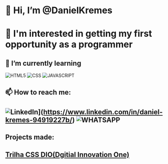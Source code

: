 #  👋 Hi, I’m @DanielKremes
#  👀 I'm interested in getting my first opportunity as a programmer
## 🌱 I’m currently learning 

![HTML5](https://img.shields.io/badge/HTML5-E34F26?style=for-the-badge&logo=html5&logoColor=white) ![CSS](https://img.shields.io/badge/CSS3-1572B6?style=for-the-badge&logo=css3&logoColor=white) ![JAVASCRIPT](https://img.shields.io/badge/JavaScript-F7DF1E?style=for-the-badge&logo=javascript&logoColor=black)  
## 📫 How to reach me:
## ![LinkedIn](https://img.shields.io/badge/LinkedIn-%230077B5.svg?logo=linkedin&logoColor=white)](https://www.linkedin.com/in/daniel-kremes-94919227b/) ![WHATSAPP](https://img.shields.io/badge/Whatsapp-1877F2?style=for-the-badge&logo=Whatsapp&logoColor=white)
## Projects made:
## [Trilha CSS DIO(Dgitial Innovation One)](https://danielkremes.github.io/trilha-css-desafio-01-Public/)
<!---
DanielKremes/DanielKremes is a ✨ special ✨ repository because its `README.md` (this file) appears on your GitHub profile.
You can click the Preview link to take a look at your changes.
--->
